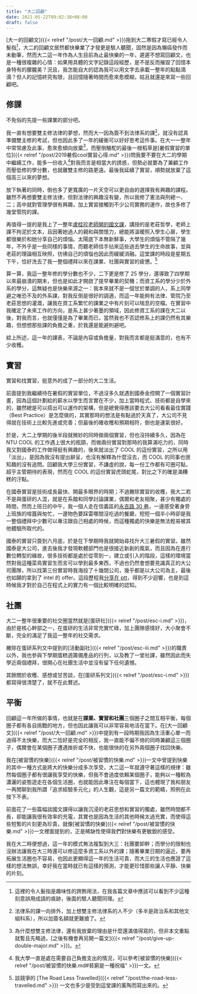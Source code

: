 ```yaml
---
title: "大二回顧"
date: 2021-05-22T09:02:38+08:00
draft: false
---
```


[大一的回顧文]({{< relref "/post/大一回顧.md" >}})拖到大二寒假才寫已經令人髮指[^1]，大二的回顧文居然都快畢業了才發更是駭人聽聞，固然是因為懶癌發作而未動筆，然而大二這一年作為人生目前為止最快樂的一年，遲遲不想寫回顧文，也是一種很複雜的心情：如果用具體的文字記錄這段經歷，是不是反而摧毀了回憶本身特有的朦朧美？況且，我怎能自大的認為我可以用文字去承載一整年的點點滴滴？但人的記憶終究有限，且回憶隨著時間而愈來愈模糊，姑且就還是來寫一些回顧吧。

## 修課

不免俗的先提一些課業的部分吧。

我一直有想要雙主修法律的夢想，然而大一因為簽不到法律系的課[^2]，就沒有認真準備雙主修的考試，但也因此多了一年的緩衝可以好好思考這件事。在大一一整年中常常慮及此事，愈來愈傾向放棄[^3]，而壓倒駱駝的最後一根稻草是[暑假實習的單位]({{< relref "/post/2019暑假cool實習心得.md" >}})問我要不要在大二的學期中繼續工作，能多一份收入[^4]對我而言是相當大的誘惑，但勢必就要為了兼顧工作而壓低修的學分數，也就離雙主修的路更遠。最後我延續了實習，順勢就放棄了這個高三以來的夢想。

放下執著的同時，倒也多了更寬廣的一片天空可以更自由的選擇我有興趣的課程。雖然不再想要雙主修法律，但對法律的興趣沒有變，所以我修了憲法與刑總一、二；高中就對管理學很有興趣，加上實習接觸到不少公司實務的運作，故也多修了幾堂管院的課。

再值得一提的是我上了一整年[盧桂珍老師開的國文課](https://www.ptt.cc/bbs/NTUcourse/M.1610989861.A.AA4.html)，講授的是老莊哲學，老師上課不拘泥於文本，且因著她過人的親和與關懷力，總能將溫暖照入學生心扉，學生都很樂於和她分享自己的煩惱。太陽底下本無新鮮事，大學生的煩惱不管隔了幾年，不外乎是一些同樣的事情，而聽老師信手拈來這些過去學生的生命故事，並與老莊的理論相互映照，彷彿自己的煩惱也因此而緩緩消融。這堂課的時段是星期五下午，恰好洗去了我一整個禮拜以來在課業、社團與實習的疲憊。[^5]

算一算，我這一整年修的學分數也不少，二下更是修了 25 學分，還導致了四學期以來最崩潰的期末，但也是如此才開啟了提早畢業的契機；而資工系的學分少於外系的學分，這無疑也是快樂來源之一：我本來就不是一個甘於單調的人，系上同學避之唯恐不及的外系課，對我反倒是很好的調適，而這一年能夠有法律、管院乃至老莊思想的灌溉，讓我在資工系繁忙的課業之中有片刻可以喘息的空檔。在實習中我確定了未來工作的方向，是系上甚少著墨的領域，因此修資工系的課在大二以後，對我而言，也就僅僅是為了畢業而已，當然我也不否認修系上的課仍然有其樂趣，但想想那些課的負擔之重，於我還是能避則避吧。

綜上所述，這一年的課表，不論是內容或負擔量，對我而言都是挺滿意的，也有不少收穫。

## 實習

實習和找實習，挺意外的成了一部分的大二生活。

前面提到我繼續待在暑假的實習單位，不過沒多久就遇到國泰金控開了一個實習計畫，因為這個計劃給的薪水以學生而言實在不少，加上當時程式、技術都是自學來的，雖然總是可以搭出可以運作的架構，但是總覺得應該要去大公司看看最佳實踐（Best Practice）是怎麼做的，其實那時的想法是有點過於天真了，大公司不見得就在技術上比較先進或完善；但最後的確收穫和預期相符，倒也是運氣很好。

於是，大二上學期的後半段就微妙的同時做兩個實習，但也沒持續多久，因為在 NTU COOL 的工作遇上很大的瓶頸，而做兩份實習對那時的我算滿吃力的，同時我又對國泰的工作做得挺有興趣的，後來就淡出了 COOL 的這份實習，之所以用「淡出」，是因為我沒有提出辭呈，也沒有解釋為什麼沒去，而 COOL 的同事也很知趣的沒有追問。回顧我大學三份實習，不謙虛的說，每一份工作都有可圈可點，超乎主管期待的表現，然而在 COOL 的這份實習虎頭蛇尾，對比之下的確是滿糟糕的汙點。

在國泰實習是技術成長最快、開最多眼界的時期；不過撇除實習的收穫，我大二若不是與蛋研的人混，就是在系館和同學討論課業，偶爾和老友相聚，甚少有獨處的時間，然而上班日的中午，我一個人走在信義區的[永吉路 30 巷](https://2bite.com/article/content/5dee1dce5b4d0462ad1c5db4)，一邊感受著身旁上班族的喧囂與匆忙，一邊物色要踩雷哪間沒吃過的餐廳，短短一個半小時卻是我一整個禮拜中少數可以專注跟自己相處的時候，而這種獨處的快樂是無法輕易被其他體驗所取代的。

國泰的實習只簽到六月底，於是在下學期時我就開始尋找升大三暑假的實習。雖然國泰是大公司，進去後我才發現軟體部門也是很接近新創的風氣，而且因為在進行數位轉型的緣故，很多技術都是處於從零到一，建立或引入的階段，這樣的環境當然對我這種菜鳥實習生而言可以學到最多東西，不過也仍然會想要見識真正的大公司團隊，所以找第三份實習時我海投了十幾間公司，幾乎都是以大公司為主，最後也如願的拿到了 intel 的 offer。這段歷程我[分享在 ptt](https://www.ptt.cc/bbs/Soft_Job/M.1590047311.A.1C7.html)，得到不少迴響，也是到這時候我才對於自己在程式上的實力有一個比較明確的認知。

## 社團

大二一整年很重要的社交圈當然就是[蛋研社]({{< relref "/post/esc-i.md" >}})，由於是核心幹部之一，在蛋研的生活非常充實忙碌，加上團隊感情好，大小聚會不斷，完全的滿足了我這一整年的社交需求。

撇除在蛋研系列文中提到的[活動副社]({{< relref "/post/esc-iii.md" >}})的職責以外，我也參與下學期蛋糕週籌備產品的行列，以及教了一堂社課，雖然因此而失學近兩個禮拜，很開心在社團生活中並沒有留下任何遺憾。

其餘關於收穫、感想或甘苦談，在[蛋研系列文]({{< relref "/post/esc-i.md" >}})都寫得很清楚了，就不在此贅述。

## 平衡

回顧這一年所做的事情，也就是在**課業、實習和社團**三個圈子之間互相平衡，每個圈子都有各自挑戰的地方，但也因此讓我可以非常容易地活在當下。在[大一回顧文]({{< relref "/post/大一回顧.md" >}})中提到有一段時期我因為生活重心單一而過得不太快樂，而大二恰好是完全的相反，我一直能不偏不倚的同時兼顧這三個圈子，偶爾會在某個圈子遭遇挫折或不快，也能很快的在另外兩個圈子找回快樂。

我在[被習慣的快樂]({{< relref "/post/被習慣的快樂.md" >}})一文中曾提到快樂的其中一種方式是將大的快樂分成多次享受，大二這一年就遵守著這樣的規律：雖然每個圈子都有很讓我享受的快樂，但我不會過度依賴某個圈子，能夠以一種較為瀟灑的姿態遊走在各個生活圈，也就能因此專注在每個當下，這也體現了我和朋友一再閒聊到我所謂「追求經驗多元化」的人生觀，這是另一篇文的範疇，照例在此按下不表。

前面花了一些篇幅談國文課得以讓我沉浸的老莊思想和實習的獨處，雖然時間都不長，卻能讓我很有效率的充電，其實也是因為生活的其他時候太過充實，而使得這些短暫的片刻更為珍貴，就像[被習慣的快樂]({{< relref "/post/被習慣的快樂.md" >}})一文裡面提到的，正是稀缺性使得我們對快樂有更敏銳的感受。

我在大二時便想過，這一年的模式無法複製到大三：社團要卸幹；而學分的限制也沒辦法讓我在大三時還可以修這麼多資工系以外的課；隨著畢業日期的逼近，要再拓展生活圈也不容易，也因此更顯得這一年的生活可貴，而大三的生活也應證了這樣的想法無誤，幸好我在當時就已有這樣的預測，才能更珍惜那些讓人平靜、快樂的片刻。

[^1]: 這裡的令人髮指是趣味性的誇飾用法，在我各篇文章中應該可以看到不少這種刻意誤用成語的痕跡，後面的駭人聽聞同理。

[^2]: 法律系的課一向排外，加上想雙主修法律系的人不少（多半是政治系和其他文組科系），所以加簽名額就更難搶了。

[^3]: 為什麼想雙主修法律，還有我放棄的理由是什麼還滿值得寫的，但非本文重點就暫且先略過，[之後有機會再另開一篇文]({{< relref "/post/give-up-double-major.md" >}})。

[^4]: 我大學一直是處在需要自己負擔支出的情況，可以參考[被習慣的快樂]({{< relref "/post/被習慣的快樂.md#貧窮是一種祝福" >}})一文。

[^5]: 談競爭的 [The Road Less Travelled]({{< relref "/post/the-road-less-travelled.md" >}}) 一文也多少是受到這堂課的薰陶而寫出來的。